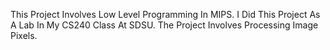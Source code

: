 This Project Involves Low Level Programming In MIPS.
I Did This Project As A Lab In My CS240 Class At SDSU.
The Project Involves Processing Image Pixels.
